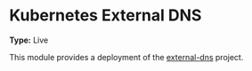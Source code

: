 # Kubernetes External DNS

**Type:** Live

This module provides a deployment of the [external-dns](https://github.com/kubernetes-sigs/external-dns) project.

